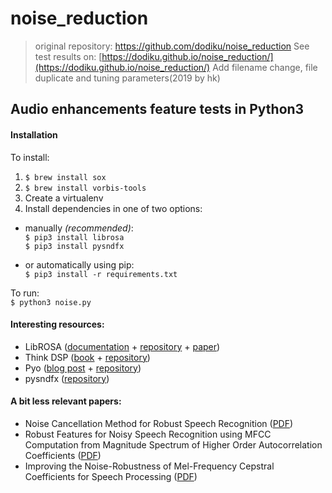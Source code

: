 # noise_reduction
> original repository: https://github.com/dodiku/noise_reduction
> See test results on: [https://dodiku.github.io/noise_reduction/](https://dodiku.github.io/noise_reduction/)
> Add filename change, file duplicate and tuning parameters(2019 by hk)

## Audio enhancements feature tests in Python3

#### Installation
To install:
1. ``$ brew install sox``
1. ``$ brew install vorbis-tools``
1. Create a virtualenv
1. Install dependencies in one of two options:
  - manually *(recommended)*:  
      ``$ pip3 install librosa``  
      ``$ pip3 install pysndfx``

  - or automatically using pip:  
      ``$ pip3 install -r requirements.txt``

To run:  
``$ python3 noise.py``


#### Interesting resources:
- LibROSA ([documentation](http://librosa.github.io/librosa/index.html) + [repository](https://github.com/librosa/librosa) + [paper](https://bmcfee.github.io/papers/scipy2015_librosa.pdf))
- Think DSP ([book](http://greenteapress.com/wp/think-dsp/) + [repository](https://github.com/AllenDowney/ThinkDSP/))
- Pyo ([blog post](http://www.matthieuamiguet.ch/blog/diy-guitar-effects-python) + [repository](https://github.com/belangeo/pyo))
- pysndfx ([repository](https://github.com/carlthome/python-audio-effects/tree/04dbee6063b0537b63346bb1e55deb03406e1170/pysndfx))

#### A bit less relevant papers:
- Noise Cancellation Method for Robust Speech Recognition ([PDF](http://research.ijcaonline.org/volume45/number11/pxc3879438.pdf))
- Robust Features for Noisy Speech Recognition using MFCC Computation from Magnitude Spectrum of Higher Order Autocorrelation Coefficients
([PDF](https://pdfs.semanticscholar.org/a483/5f28c02f07e6bef04ff9db948505dc990af7.pdf))
- Improving the Noise-Robustness of Mel-Frequency Cepstral Coefficients for Speech Processing
([PDF](http://www.sapaworkshops.org/2006/2006/papers/131.pdf))
